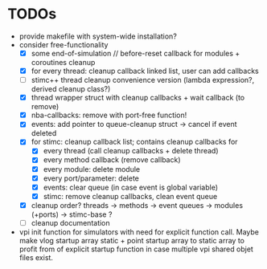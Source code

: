 # TODOs
- provide makefile with system-wide installation?
- consider free-functionality
  - [x] some end-of-simulation // before-reset callback for modules + coroutines cleanup
  - [x] for every thread: cleanup callback linked list, user can add callbacks
  - [ ] stimc++ thread cleanup convenience version (lambda expression?, derived cleanup class?)
  - [x] thread wrapper struct with cleanup callbacks + wait callback (to remove)
  - [x] nba-callbacks: remove with port-free function!
  - [x] events: add pointer to queue-cleanup struct -> cancel if event deleted
  - [x] for stimc: cleanup callback list; contains cleanup callbacks for
    - [x] every thread (call cleanup callbacks + delete thread)
    - [x] every method callback (remove callback)
    - [x] every module: delete module
    - [x] every port/parameter: delete
    - [x] events: clear queue (in case event is global variable)
    - [x] stimc: remove cleanup callbacks, clean event queue
  - [x] cleanup order? threads -> methods -> event queues -> modules (+ports) -> stimc-base ?
  - [ ] cleanup documentation
- vpi init function for simulators with need for explicit function call.
  Maybe make vlog startup array static + point startup array to static array
  to profit from of explicit startup function in case multiple vpi shared objet files exist.
